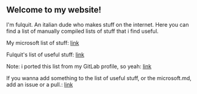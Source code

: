 ## Welcome to my website!

I'm fulquit. An italian dude who makes stuff on the internet. Here you can find a list of manually compiled lists of stuff that i find useful.

My microsoft list of stuff: [link](microsoft.md)

Fulquit's list of useful stuff: [link](useful.md)

Note: i ported this list from my GitLab profile, so yeah: [link](https://gitlab.com/fulquit)

If you wanna add something to the list of useful stuff, or the microsoft.md, add an issue or a pull.: [link](https://github.com/fulquit/fulquit.github.io)
